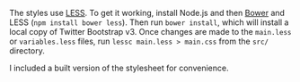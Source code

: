 The styles use [LESS](http://lesscss.org). To get it working, install Node.js
and then [Bower](http://bower.io) and LESS (`npm install bower less`). Then run
`bower install`, which will install a local copy of Twitter Bootstrap v3. Once
changes are made to the `main.less` or `variables.less` files, run `lessc
main.less > main.css` from the `src/` directory.

I included a built version of the stylesheet for convenience.

